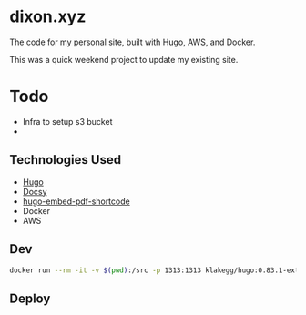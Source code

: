 # dixon.xyz

The code for my personal site, built with Hugo, AWS, and Docker.

This was a quick weekend project to update my existing site.

# Todo

- Infra to setup s3 bucket
- 

## Technologies Used
- [Hugo](https://gohugo.io/)
- [Docsy](https://www.docsy.dev/)
- [hugo-embed-pdf-shortcode](https://github.com/anvithks/hugo-embed-pdf-shortcode/blob/master/layouts/shortcodes/embed-pdf.html)
- Docker
- AWS

## Dev

```bash
docker run --rm -it -v $(pwd):/src -p 1313:1313 klakegg/hugo:0.83.1-ext-alpine shell
```

## Deploy


